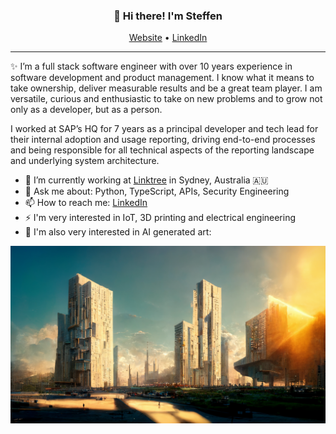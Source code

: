 <h3 align="center">👋 Hi there! I'm Steffen</h3>
<p align="center">
  <a href="https://weidenhaus.com">Website</a> •
  <a href="https://www.linkedin.com/in/weidenhaus/">LinkedIn</a>
</p>

---

✨ I’m a full stack software engineer with over 10 years experience in software development and product management. I know what it means to take ownership, deliver measurable results and be a great team player. I am versatile, curious and enthusiastic to take on new problems and to grow not only as a developer, but as a person.

I worked at SAP’s HQ for 7 years as a principal developer and tech lead for their internal adoption and usage reporting, driving end-to-end processes and being responsible for all technical aspects of the reporting landscape and underlying system architecture.

- 🔭 I’m currently working at [Linktree](http://linktr.ee) in Sydney, Australia 🇦🇺
- 💬 Ask me about: Python, TypeScript, APIs, Security Engineering
- 📫 How to reach me: [LinkedIn](https://www.linkedin.com/in/weidenhaus)
- ⚡ I'm very interested in IoT, 3D printing and electrical engineering
- 🌄 I'm also very interested in AI generated art:

![Midjourney Art](https://github.com/weidenhaus/weidenhaus/blob/91ac5e278b86cd32c9198190ad19195ce7cc204a/weidenhaus_futuristic_city_bright_dystopian_neo_brutalism_cinem_a309a6f4-f2d0-4e5d-85fb-09e6c1cffcae.png)
